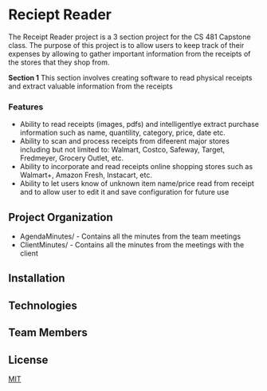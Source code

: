 # Reciept Reader
The Receipt Reader project is a 3 section project for the CS 481 Capstone class. The purpose of this project is to allow users to keep track of their expenses by allowing to gather important information from the receipts of the stores that they shop from.

**Section 1**
This section involves creating software to read physical receipts and extract valuable information from the receipts

### Features
- Ability to read receipts (images, pdfs) and intelligentlye extract purchase information such as name, quantility, category, price, date etc.
- Ability to scan and process receipts from difeerent major stores including but not limited to: Walmart, Costco, Safeway, Target, Fredmeyer, Grocery Outlet, etc.
- Ability to incorporate and read receipts online shopping stores such as Walmart+, Amazon Fresh, Instacart, etc.
- Ability to let users know of unknown item name/price read from receipt and to allow user to edit it and save configuration for future use

## Project Organization
- AgendaMinutes/ - Contains all the minutes from the team meetings
- ClientMinutes/ -  Contains all the minutes from the meetings with the client

## Installation


## Technologies

## Team Members


## License

[MIT](https://choosealicense.com/licenses/mit/)

